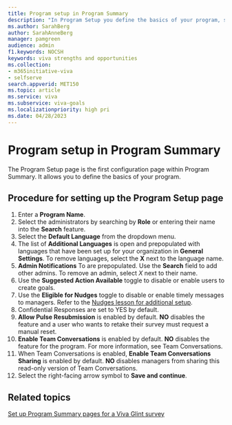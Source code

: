 ```yaml
---
title: Program setup in Program Summary
description: "In Program Setup you define the basics of your program, such as its name and what languages will be needed."
ms.author: SarahBerg
author: SarahAnneBerg
manager: pamgreen
audience: admin
f1.keywords: NOCSH
keywords: viva strengths and opportunities
ms.collection:  
- m365initiative-viva
- selfserve 
search.appverid: MET150 
ms.topic: article
ms.service: viva
ms.subservice: viva-goals
ms.localizationpriority: high pri
ms.date: 04/28/2023
---
```



# Program setup in Program Summary

The Program Setup page is the first configuration page within Program Summary. It allows you to define the basics of your program.

## Procedure for setting up the Program Setup page 

1. Enter a **Program Name**.
1. Select the administrators by searching by **Role** or entering their name into the **Search** feature.
1. Select the **Default Language** from the dropdown menu.
1. The list of **Additional Languages** is open and prepopulated with languages that have been set up for your organization in **General Settings**. To remove languages, select the **X** next to the language name.
1. **Admin Notifications** To are prepopulated. Use the **Search** field to add other admins. To remove an admin, select *X* next to their name.
1. Use the **Suggested Action Available** toggle to disable or enable users to create goals.
1. Use the **Eligible for Nudges** toggle to disable or enable timely messages to managers. Refer to the [Nudges lesson for additional setup](https://www.microsoft.com).  
1. Confidential Responses are set to YES by default.  
1. **Allow Pulse Resubmission** is enabled by default. **NO** disables the feature and a user who wants to retake their survey must request a manual reset.
1. **Enable Team Conversations** is enabled by default. **NO** disables the feature for the program. For more information, see Team Conversations. 
1. When Team Conversations is enabled, **Enable Team Conversations Sharing** is enabled by default. **NO** disables managers from sharing this read-only version of Team Conversations.  
1. Select the right-facing arrow symbol to **Save and continue**. 

## Related topics

[Set up Program Summary pages for a Viva Glint survey](program-summary-overview.md)